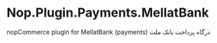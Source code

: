 # Nop.Plugin.Payments.MellatBank
nopCommerce plugin for MellatBank (payments) درگاه پرداخت بانک ملت 
